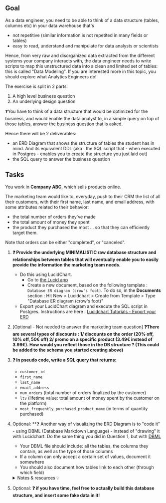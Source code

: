 ## Goal

As a data engineer, you need to be able to think of a data structure (tables, columns etc) in your data warehouse that's
- not repetitive (similar information is not repetited in many fields or tables)
- easy to read, understand and manipulate for data analysts or scientists

Hence, from very raw and disorganized data extracted from the different systems your company interacts with, the data engineer needs to write scripts to map this unstructured data into a clean and limited set of tables: this is called "Data Modeling". If you are interested more in this topic, you should explore what Analytics Engineers do!

The exercise is split in 2 parts:
1. A high level business question
2. An underlying design question

❓You have to think of a data structure that would be optimized for the business, and would enable the data analyst to, in a simple query on top of those tables, answer the business question that is asked.

Hence there will be 2 deliverables:
- an ERD Diagram that shows the structure of tables the student has in mind. And its equivalent DDL (aka : the SQL script that - when executed in Postgres - enables you to create the structure you just laid out)
- the SQL query to answer the business question

## Tasks

You work in **Company ABC**, which sells products online.

The marketing team would like to, everyday, push to their CRM the list of all their customers, with their first name, last name, and email address, with some attributes related to their behavior:
- the total number of orders they've made
- the total amount of money they spent
- the product they purchased the most
... so that they can efficiently target them.

Note that orders can be either "completed", or "canceled".

1. **❓ Provide the underlying MINIMALISTIC raw database structure and relationships between tables that will eventually enable you to easily provide the information the marketing team needs.**
    - Do this using LucidChart.
      - Go to [the Lucid app](https://lucid.app/documents#/dashboard)
      - Create a new document, based on the following template : `Database ER diagram (crow's foot)`. To do so, in the **Documents** section : Hit New > Lucidchart > Create from Template > Type "Database ER diagram (crow's foot)"
    - Export your LucidChart diagram and execute the SQL script in Postgres. Instructions are here : [Lucidchart Tutorials - Export your ERD](https://www.youtube.com/watch?v=q8hdO8Fqjcc&ab_channel=LucidSoftware)

2. [Optional - Not needed to answer the marketing team question] **❓There are several types of discounts : 1/ discounts on the order (20% off, 10% off, 50€ off) 2/ promo on a specific product (3.49€ instead of 3.99€). How would you reflect those in the DB structure ? (This could be added to the schema you started creating above)**

3. **❓ In pseudo code, write a SQL query that returns:**
    - `customer_id`
    - `first_name`
    - `last_name`
    - `email_address`
    - `num_orders` (total number of orders finalized by the customer)
    - `ltv` (lifetime value: total amount of money spent by the customer on the platform)
    - `most_frequently_purchased_product_name` (in terms of quantity purchased)

4. Optional: **❓ Another way of visualizing the ERD Diagram is to "code it" - using DBML (Database Markdown Language) - instead of "drawing" it with Lucidchart. Do the same thing you did in Question 1, but with [DBML](https://www.dbml.org/home/)
    - Your DBML file should include: all the tables, the columns they contain, as well as the type of those columns
    - If a column can only accept a certain set of values, document it somewhere
    - You should also document how tables link to each other (through which field)
    <details>
    <summary markdown='span'>Notes & resources 💡</summary>

      - [How to write a DBML file](https://www.dbml.org/docs/#table-alias)
      - [How to display a DBML file](https://www.dbml.org/home/#what-can-i-do-now)
      - Table names should be singular. There's no debate! (or if you want to be convinced, go check [this StackOverflow thread](https://stackoverflow.com/questions/338156/table-naming-dilemma-singular-vs-plural-names))

      Note that a well written DBML file can automatically generate the SQL code to build the tables listed in the DBML file.

    </details>

5. Optional: **❓ if you have time, feel free to actually build this database structure, and insert some fake data in it!**

